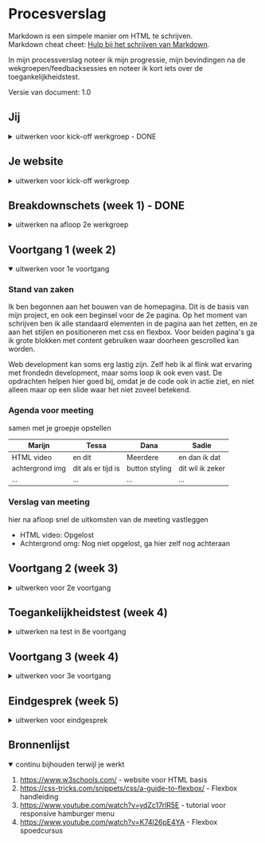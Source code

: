 # Procesverslag
Markdown is een simpele manier om HTML te schrijven.  
Markdown cheat cheet: [Hulp bij het schrijven van Markdown](https://github.com/adam-p/markdown-here/wiki/Markdown-Cheatsheet).

In mijn processverslag noteer ik mijn progressie, mijn bevindingen na de wekgroepen/feedbacksessies en noteer ik kort iets over de toegankelijkheidstest.

Versie van document: 1.0





## Jij

<details>
<summary>uitwerken voor kick-off werkgroep - DONE</summary>

### Auteur:
Marijn Molenaar - Klas 202

#### Je startniveau:
Zwart

#### Je focus:
Responsiveness
 
</details>



## Je website

<details>
<summary>uitwerken voor kick-off werkgroep</summary>

### Je opdracht:
https://www.sneakerjagers.com/

Voor mijn opdracht ga ik de website van Sneakerjagers namaken, met de focus op responsiveness. 
Ik vind het interessant om hier meer over te weten en hoe responsiveness in zijn werking gaat. 

#### Screenshot(s) van de eerste pagina (small screen): 
Homepagina 
<img src="images/ss1.PNG" width="375px" alt="Homepagina van de site">

#### Screenshot(s) van de tweede pagina (small screen):
Sneakeroverzicht
<img src="images/ss2.PNG" width="375px" alt="Sneaker-scroll pagina">
 
</details>



## Breakdownschets (week 1) - DONE

<details>
<summary>uitwerken na afloop 2e werkgroep</summary>

### de hele pagina: 
<img src="images/schets1.png" width="375px" alt="breakdown van de hele pagina">

### dynamisch deel (bijv menu): 
<img src="images/screenshot2.png" width="375px" alt="breakdown van een dynamisch deel">

### wellicht nog een dynamisch deel (bijv filter): 
<img src="images/screeshot3.png" width="375px" alt="breakdown van nog een dynamisch deel">

</details>





## Voortgang 1 (week 2)

<details open>
<summary>uitwerken voor 1e voortgang</summary>

### Stand van zaken
Ik ben begonnen aan het bouwen van de homepagina. Dit is de basis van mijn project, en ook een beginsel voor de 2e pagina. 
Op het moment van schrijven ben ik alle standaard elementen in de pagina aan het zetten, en ze aan het stijlen en positioneren
met css en flexbox. Voor beiden pagina's ga ik grote blokken met content gebruiken waar doorheen gescrolled kan worden.

Web development kan soms erg lastig zijn. Zelf heb ik al flink wat ervaring met frondedn development, maar soms loop ik ook even vast. 
De opdrachten helpen hier goed bij, omdat je de code ook in actie ziet, en niet alleen maar op een slide waar
het niet zoveel betekend. 


### Agenda voor meeting
samen met je groepje opstellen

| Marijn         | Tessa              | Dana         | Sadie            |
| ---            | ---                | ---          | ---              |
| HTML video     | en dit             | Meerdere     | en dan ik dat    |
| achtergrond img| dit als er tijd is |button styling| dit wil ik zeker |
| ...            | ...                | ...          | ...              |
 

### Verslag van meeting
hier na afloop snel de uitkomsten van de meeting vastleggen

- HTML video: Opgelost
- Achtergrond omg: Nog niet opgelost, ga hier zelf nog achteraan

</details>





## Voortgang 2 (week 3)

<details>
<summary>uitwerken voor 2e voortgang</summary>

### Stand van zaken
Het gaat de goede kant op met mijn site. De basis staat nu voor beiden pagina's. Ik ben nu bezig om alle elementen precies goed te positioneren,
en de content aan de site toe te voegen. Maar in principe heb ik nu een solide basis waar ik mee door kan gaan.

Er zijn nog wel wat aandachtspuntjes. Ik ben nu bezig om m.b.v. selectoren alle elementen aan te spreken en de juiste positie te geven. 
Sommige tekstblokjes staan nog niet helemaal recht onder de afbeeldingen, en die wil ik nog goed zien te krijgen. Ook ga ik de kopjes nog
een klein beetje aanpassen, die lijken ook nog niet helemaal op de echte website.

Over het algemeen gaat het goed. Ik heb nog wat to-do's, maar ik ben ervan overtuigd dat ik die allemaal kan aankaarten.

To do:
-Navigatiebalk goed krijgen
-Tekstblok onder sneakerstories sectie rechttrekken aan afbeelding
-Microinteractie toevoegen (zoekbalk of hamburgermenu)
-Site beter responsive maken


### Agenda voor meeting
samen met je groepje opstellen

| student 1      | student 2          | student 3    | student 4        |
| --             | ---                | ---          | ---              |
| dit bespreken  | en dit             | en ik dit    | en dan ik dat    |
| en dat ook nog | dit als er tijd is | nog een punt | dit wil ik zeker |
| ...            | ...                | ...          | ...              |


### Verslag van meeting
hier na afloop snel de uitkomsten van de meeting vastleggen

- HTML volgens de standaard schrijven

</details>





## Toegankelijkheidstest (week 4)

<details>
<summary>uitwerken na test in 8e voortgang</summary>

### Bevindingen
Lijst met je bevindingen die in de test naar voren kwamen:

- Toetsenbord: Tab werkt nog niet op afbeeldingen/sneakerblokken, omdat deze elementen nog niet kilkbaar zijn d.m.v. een button of ander klikbaar element
- Parkingson: Mijn website is enigsinds goed te gebruiken omdat de buttons groot zijn. 

- Zichtbeperking: De tekst en afbeeldingen zijn goed zichtbaar met zichtbeperkingen

- Concentratieproblemen: De site is te gebruiken terwijl ik een ballon hooghoud

- Screenreader: De screenreader kan alle elementen op de pagina voorlezen, behalve de footer            

#### TAB toets werkt niet overal
Sommige delen van de site waren niet toegankelijk met de tab toets, omdat die items niet als detecteerbaar element waren gecodeerd, zoals een button of een link. Dit heb ik opgelost door deze elementen waar nodig binnen een <a></a> tag te zetten, zodat ze detecteerbaar werden.


#### Motorische handicap 
Ik heb de website getest met de schokband om, die de gevolgen van parkingson moeten simuleren. Uit deze test is gebleken dat de website nog goed te gebruiken is, omdat mijn site veel gebruikt maakt van grote, klikbare vlakken die makkelijk aangeklikt kunnen worden. 


#### Zichtsbeperking
Ik heb de website getest met een aantal zichtbeperkende brillen. Uit deze test is gebleken dat de tekst nog goed leesbaar is, omdat de tekst op een witte achtergrond staat die veel licht afgeeft.


#### Screenreader
Ik heb een screenreader door de website heen laten lezen. Alle klikbare elementen en tekst kan worden afgelezen, behalve die in de footer. Waar dit aan ligt wil ik nog uitzoeken. Het liefst zou ik wel willen dat dit afgelezen kan worden omdat mijn naam hierin staat en ook de bronvermelding van de afbeeldingen.

#### Aanpassingen code

#### Voor de aanpassingen:
Voor de aanpassingen:
<img src="images/index2_oud.png" width="375px" alt="Screenshot code">
<img src="images/sneakers_oud.png" width="375px" alt="Screenshot code">
<img src="images/css_oud.png.png" width="375px" alt="Screenshot code">

Na de aanpassingen:
<img src="images/index2_nieuw.png" width="375px" alt="Screenshot code">
<img src="images/sneakers_nieuw.png" width="375px" alt="Screenshot code">
<img src="images/css_nieuw.png.png" width="375px" alt="Screenshot code">
</details>





## Voortgang 3 (week 4)

<details>
<summary>uitwerken voor 3e voortgang</summary>

### Stand van zaken
De basis staat nu, alleen moet ik nog de HTML volgens de standaard indelen. Hiervoor kan ik de w3c validator gebruiken om te testen of alles correct staat. Ook kan ik nog wat onnodige css en HTML code weghalen. Dot optimaliseert mijn site en maakt het bestand kleiner. 


### Agenda voor meeting
samen met je groepje opstellen

| student 1      | student 2          | student 3    | student 4        |
| ---            | ---                | ---          | ---              |
| responsiveness | en dit             | en ik dit    | en dan ik dat    |
| en dat ook nog | dit als er tijd is | nog een punt | dit wil ik zeker |
| ...            | ...                | ...          | ...              |
 

### Verslag van meeting
hier na afloop snel de uitkomsten van de meeting vastleggen

- HTML volgens standaard schrijven
- Naar Responsive gedeelte kijken

</details>





## Eindgesprek (week 5)

<details>
<summary>uitwerken voor eindgesprek</summary>

### Stand van zaken
Pluspunten: Ik vond het een interessante opdracht om te doen. Het is altijd goed voor ddn cmd student om front end development goed onder de knie te krijgen. Ik heb veel geleerd over selectoren en verschillende states. Ik zie ook hoe mij dit goed kan helpen met project Web. 

Minpunten: Responsiveness. Ik begrijp hoe het werkt en hoe je het moet toepassen, maar ik vind het nog lastig om het helemaal te perfectioneren m.b.v. breakpoints en hoe je bepaalt waar het breakpoint begint en eindigd. Hier wil ik in de toekomst meer aandacht aan besteden, want dit is wel een belangrijk onderwerp waar je veel van kan profiteren. 

### Screenshot(s)

Screenshots van je eindresultaat
<img src="images/homepagina.png" width="375px" alt="Screenshot pagina">
<img src="images/sneakers.png" width="375px" alt="Screenshot pagina">
</details>





## Bronnenlijst

<details open>
<summary>continu bijhouden terwijl je werkt</summary>

1. https://www.w3schools.com/ - website voor HTML basis
2. https://css-tricks.com/snippets/css/a-guide-to-flexbox/ - Flexbox handleiding
3. https://www.youtube.com/watch?v=ydZc17rlR5E - tutorial voor responsive hamburger menu
4. https://www.youtube.com/watch?v=K74l26pE4YA - Flexbox spoedcursus
</details>
